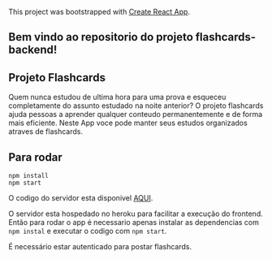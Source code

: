 This project was bootstrapped with [Create React App](https://github.com/facebook/create-react-app).
## Bem vindo ao repositorio do projeto flashcards-backend!

## Projeto Flashcards
Quem nunca estudou de ultima hora para uma prova e esqueceu completamente do assunto estudado na noite
anterior? O projeto flashcards ajuda pessoas a aprender qualquer conteudo permanentemente e de forma 
mais eficiente. Neste App voce pode manter seus estudos organizados atraves de flashcards.

## Para rodar
`npm install`  
`npm start`  

O codigo do servidor esta disponivel [AQUI](https://github.com/brunabarbosa/flashcards-backend). 

O servidor esta hospedado no heroku para facilitar a execução do frontend. Então para rodar o app é necessario apenas instalar as dependencias com  `npm instal` e executar o codigo com `npm start`.  

É necessário estar autenticado para postar flashcards.

